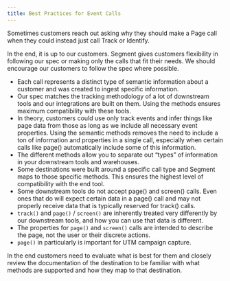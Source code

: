 ```yaml
---
title: Best Practices for Event Calls
---
```


Sometimes customers reach out asking why they should make a Page call when they could instead just call Track or Identify.

In the end, it is up to our customers. Segment gives customers flexibility in following our spec or making only the calls that fit their needs. We should encourage our customers to follow the spec where possible.

* Each call represents a distinct type of semantic information about a customer and was created to ingest specific information.
* Our spec matches the tracking methodology of a lot of downstream tools and our integrations are built on them. Using the methods ensures maximum compatibility with these tools.
* In theory, customers could use only track events and infer things like page data from those as long as we include all necessary event properties. Using the semantic methods removes the need to include a ton of information and properties in a single call, especially when certain calls like page() automatically include some of this information.
* The different methods allow you to separate out “types” of information in your downstream tools and warehouses.
* Some destinations were built around a specific call type and Segment maps to those specific methods. This ensures the highest level of compatibility with the end tool.
* Some downstream tools do not accept page() and screen() calls. Even ones that do will expect certain data in a page() call and may not properly receive data that is typically reserved for track() calls.
* `track()` and `page()` / `screen()` are inherently treated very differently by our downstream tools, and how you can use that data is different.
* The properties for `page()` and `screen()` calls are intended to describe the page, not the user or their discrete actions.
* `page()` in particularly is important for UTM campaign capture.

In the end customers need to evaluate what is best for them and closely review the documentation of the destination to be familiar with what methods are supported and how they map to that destination.
